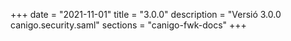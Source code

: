 +++
date        = "2021-11-01"
title       = "3.0.0"
description = "Versió 3.0.0 canigo.security.saml"
sections    = "canigo-fwk-docs"
+++
